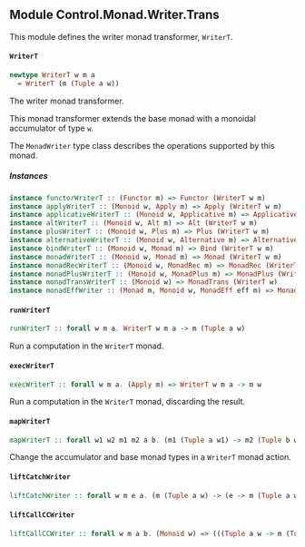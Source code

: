 ## Module Control.Monad.Writer.Trans

This module defines the writer monad transformer, `WriterT`.

#### `WriterT`

``` purescript
newtype WriterT w m a
  = WriterT (m (Tuple a w))
```

The writer monad transformer.

This monad transformer extends the base monad with a monoidal accumulator of
type `w`.

The `MonadWriter` type class describes the operations supported by this monad.

##### Instances
``` purescript
instance functorWriterT :: (Functor m) => Functor (WriterT w m)
instance applyWriterT :: (Monoid w, Apply m) => Apply (WriterT w m)
instance applicativeWriterT :: (Monoid w, Applicative m) => Applicative (WriterT w m)
instance altWriterT :: (Monoid w, Alt m) => Alt (WriterT w m)
instance plusWriterT :: (Monoid w, Plus m) => Plus (WriterT w m)
instance alternativeWriterT :: (Monoid w, Alternative m) => Alternative (WriterT w m)
instance bindWriterT :: (Monoid w, Monad m) => Bind (WriterT w m)
instance monadWriterT :: (Monoid w, Monad m) => Monad (WriterT w m)
instance monadRecWriterT :: (Monoid w, MonadRec m) => MonadRec (WriterT w m)
instance monadPlusWriterT :: (Monoid w, MonadPlus m) => MonadPlus (WriterT w m)
instance monadTransWriterT :: (Monoid w) => MonadTrans (WriterT w)
instance monadEffWriter :: (Monad m, Monoid w, MonadEff eff m) => MonadEff eff (WriterT w m)
```

#### `runWriterT`

``` purescript
runWriterT :: forall w m a. WriterT w m a -> m (Tuple a w)
```

Run a computation in the `WriterT` monad.

#### `execWriterT`

``` purescript
execWriterT :: forall w m a. (Apply m) => WriterT w m a -> m w
```

Run a computation in the `WriterT` monad, discarding the result.

#### `mapWriterT`

``` purescript
mapWriterT :: forall w1 w2 m1 m2 a b. (m1 (Tuple a w1) -> m2 (Tuple b w2)) -> WriterT w1 m1 a -> WriterT w2 m2 b
```

Change the accumulator and base monad types in a `WriterT` monad action.

#### `liftCatchWriter`

``` purescript
liftCatchWriter :: forall w m e a. (m (Tuple a w) -> (e -> m (Tuple a w)) -> m (Tuple a w)) -> WriterT w m a -> (e -> WriterT w m a) -> WriterT w m a
```

#### `liftCallCCWriter`

``` purescript
liftCallCCWriter :: forall w m a b. (Monoid w) => (((Tuple a w -> m (Tuple b w)) -> m (Tuple a w)) -> m (Tuple a w)) -> ((a -> WriterT w m b) -> WriterT w m a) -> WriterT w m a
```


